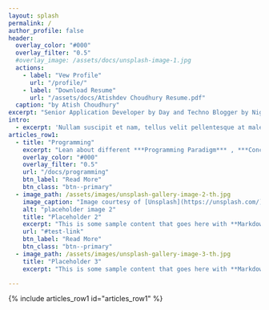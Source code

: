 ```yaml
---
layout: splash
permalink: /
author_profile: false
header:
  overlay_color: "#000"
  overlay_filter: "0.5"
  #overlay_image: /assets/docs/unsplash-image-1.jpg
  actions:
    - label: "Vew Profile"
      url: "/profile/"
    - label: "Download Resume"
      url: "/assets/docs/Atishdev Choudhury Resume.pdf"
  caption: "by Atish Choudhury"
excerpt: "Senior Application Developer by Day and Techno Blogger by Night"
intro: 
  - excerpt: 'Nullam suscipit et nam, tellus velit pellentesque at malesuada, enim eaque. Quis nulla, netus tempor in diam gravida tincidunt, *proin faucibus* voluptate felis id sollicitudin. Centered with `type="center"`'
articles_row1:
  - title: "Programming"
    excerpt: "Lean about different ***Programming Paradigm*** , ***Concepts*** and ***Best Practices***"
    overlay_color: "#000"
    overlay_filter: "0.5"
    url: "/docs/programming"
    btn_label: "Read More"
    btn_class: "btn--primary"
  - image_path: /assets/images/unsplash-gallery-image-2-th.jpg
    image_caption: "Image courtesy of [Unsplash](https://unsplash.com/)"
    alt: "placeholder image 2"
    title: "Placeholder 2"
    excerpt: "This is some sample content that goes here with **Markdown** formatting."
    url: "#test-link"
    btn_label: "Read More"
    btn_class: "btn--primary"
  - image_path: /assets/images/unsplash-gallery-image-3-th.jpg
    title: "Placeholder 3"
    excerpt: "This is some sample content that goes here with **Markdown** formatting."

---
```


{% include articles_row1 id="articles_row1" %}
